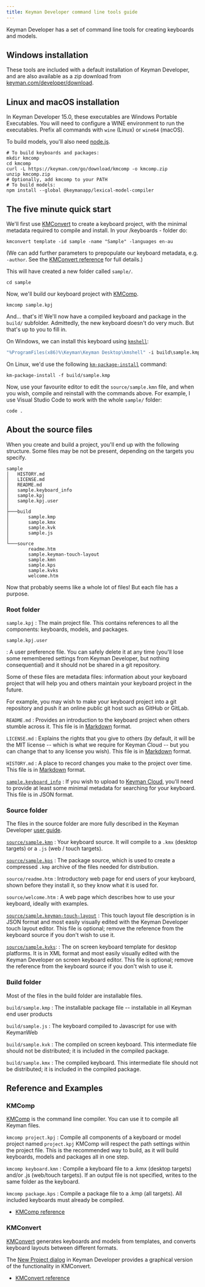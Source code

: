 ```yaml
---
title: Keyman Developer command line tools guide
---
```


Keyman Developer has a set of command line tools for creating keyboards and
models.

## Windows installation

These tools are included with a default installation of Keyman
Developer, and are also available as a zip download from
[keyman.com/developer/download](https://keyman.com/developer/download).

## Linux and macOS installation

In Keyman Developer 15.0, these executables are Windows Portable Executables.
You will need to configure a WINE environment to run the executables. Prefix all
commands with `wine` (Linux) or `wine64` (macOS).

To build models, you'll also need [node.js](https://nodejs.org/).

```shell
# To build keyboards and packages:
mkdir kmcomp
cd kmcomp
curl -L https://keyman.com/go/download/kmcomp -o kmcomp.zip
unzip kmcomp.zip
# Optionally, add kmcomp to your PATH
# To build models:
npm install --global @keymanapp/lexical-model-compiler
```

## The five minute quick start

We'll first use [KMConvert](../context/kmconvert) to create a keyboard project,
with the minimal metadata required to compile and install. In your /keyboards - folder do:

```shell
kmconvert template -id sample -name "Sample" -languages en-au
```

(We can add further parameters to prepopulate our keyboard metadata, e.g.
`-author`. See the [KMConvert reference](../context/kmconvert) for full
details.)

This will have created a new folder called `sample/`.

```shell
cd sample
```

Now, we'll build our keyboard project with [KMComp](../context/kmcomp).

```shell
kmcomp sample.kpj
```

And... that's it! We'll now have a compiled keyboard and package in the
`build/` subfolder. Admittedly, the new keyboard doesn't do very much. But
that's up to you to fill in.

On Windows, we can install this keyboard using [`kmshell`](/knowledge-base/98):

```cmd
"%ProgramFiles(x86)%\Keyman\Keyman Desktop\kmshell" -i build\sample.kmp -s
```

On Linux, we'd use the following
[`km-package-install`](/products/linux/current-version/reference/km-package-install)
command:

```shell
km-package-install -f build/sample.kmp
```

Now, use your favourite editor to edit the `source/sample.kmn` file, and when
you wish, compile and reinstall with the commands above. For example, I use
Visual Studio Code to work with the whole `sample/` folder:

```shell
code .
```

## About the source files

When you create and build a project, you'll end up with the following structure.
Some files may be not be present, depending on the targets you specify.

```plain
sample
│   HISTORY.md
│   LICENSE.md
│   README.md
│   sample.keyboard_info
│   sample.kpj
│   sample.kpj.user
│
├───build
│       sample.kmp
│       sample.kmx
│       sample.kvk
│       sample.js
│
└───source
        readme.htm
        sample.keyman-touch-layout
        sample.kmn
        sample.kps
        sample.kvks
        welcome.htm
```

Now that probably seems like a whole lot of files! But each file has a purpose.

### Root folder

`sample.kpj`
: The main project file. This contains references to all the components:
  keyboards, models, and packages.

`sample.kpj.user`

: A user preference file. You can safely delete it at any time (you'll lose some
  remembered settings from Keyman Developer, but nothing consequential) and it
  should not be shared in a git repository.

Some of these files are metadata files: information about your keyboard project
that will help you and others maintain your keyboard project in the future.

For example, you may wish to make your keyboard project into a git repository
and push it an online public git host such as GitHub or GitLab.

`README.md`
: Provides an introduction to the keyboard project when others stumble across
  it. This file is in [Markdown](https://commonmark.org) format.

`LICENSE.md`
: Explains the rights that you give to others (by default, it will be the MIT
  license -- which is what we require for Keyman Cloud -- but you can change
  that to any license you wish). This file is in
  [Markdown](https://commonmark.org) format.

`HISTORY.md`
: A place to record changes you make to the project over time. This file is in
[Markdown](https://commonmark.org) format.


[`sample.keyboard_info`](/developer/cloud/keyboard_info)
: If you wish to upload to [Keyman Cloud](/developer/keyboards), you'll need to
provide at least some minimal metadata for searching for your keyboard. This
file is in JSON format.

### Source folder

The files in the source folder are  more fully described in the Keyman Developer
[user guide](../..).

[`source/sample.kmn`](/developer/language)
: Your keyboard source. It will compile to a `.kmx` (desktop targets) or a `.js`
  (web / touch targets).

[`source/sample.kps`](../reference/file-types/kps)
: The package source, which is used to create a compressed `.kmp` archive of the
  files needed for distribution.

`source/readme.htm`
: Introductory web page for end users of your keyboard, shown before they
  install it, so they know what it is used for.

`source/welcome.htm`
: A web page which describes how to use your keyboard, ideally with examples.

[`source/sample.keyman-touch-layout`](../reference/file-types/keyman-touch-layout)
: This touch layout file description is in JSON format and most easily visually
  edited with the Keyman Developer touch layout editor. This file is optional;
  remove the reference from the keyboard source if you don't wish to use it.

[`source/sample.kvks`](../reference/file-types/kvks):
: The on screen keyboard template for desktop platforms. It is in XML format and
  most easily visually edited with the Keyman Developer on screen keyboard
  editor. This file is optional; remove the reference from the keyboard source
  if you don't wish to use it.

### Build folder

Most of the files in the build folder are installable files.

`build/sample.kmp`
: The installable package file -- installable in all Keyman end user products

`build/sample.js`
: The keyboard compiled to Javascript for use with KeymanWeb

`build/sample.kvk`
: The compiled on screen keyboard. This intermediate file should not be
  distributed; it is included in the compiled package.

`build/sample.kmx`
: The compiled keyboard. This intermediate file should not be distributed; it is
  included in the compiled package.

## Reference and Examples

### KMComp

[KMComp](../context/kmcomp) is the command line compiler. You can use it to
compile all Keyman files.

`kmcomp project.kpj`
: Compile all components of a keyboard or model project named `project.kpj`
KMComp will respect the path settings within the project file. This is the
recommended way to build, as it will build keyboards, models and packages all
in one step.

`kmcomp keyboard.kmn`
: Compile a keyboard file to a .kmx (desktop targets) and/or .js (web/touch
targets). If an output file is not specified, writes to the same folder as the
keyboard.

`kmcomp package.kps`
: Compile a package file to a .kmp (all targets). All included keyboards must
already be compiled.

* [KMComp reference](../context/kmcomp)

### KMConvert

[KMConvert](../context/kmconvert) generates keyboards and models from templates,
and converts keyboard layouts between different formats.

The [New Project dialog](../context/new-project) in Keyman Developer provides a graphical
version of the functionality in KMConvert.

* [KMConvert reference](../context/kmconvert)
